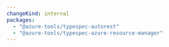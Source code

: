 ```yaml
---
changeKind: internal
packages:
  - "@azure-tools/typespec-autorest"
  - "@azure-tools/typespec-azure-resource-manager"
---
```



